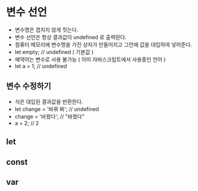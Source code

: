 # 변수 선언

- 변수명은 겹치지 않게 짓는다.
- 변수 선언은 항상 결과값이 undefined 로 출력된다.
- 컴퓨터 메모리에 변수명을 가진 상자가 만들어지고 그안에 값을 대입하여 넣어준다.
- let empty; // undefined ( 기본값 )
- 예약어는 변수로 사용 불가능 ( 이미 자바스크립트에서 사용중인 언어 )
- let a = 1; // undefined

## 변수 수정하기

- 식은 대입된 결과값을 반환한다.
- let change = '바꿔 봐'; // undefined
- change = '바꿨다'; // "바꿨다"
- a = 2; // 2

## let

## const

## var
